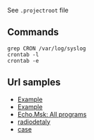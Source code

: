 <!--
 @desc Project readme file
 @since 2020.02.23, 12:00
 @changed 2020.02.23, 14:04
-->

See `.projectroot` file

## Commands
```shell
grep CRON /var/log/syslog
crontab -l
crontab -e
```

## Url samples

- [Example](http://www.example.com/)
- [Example](https://www.example.com/)
- [Echo.Msk: All programs](https://echo.msk.ru/programs/)
- [radiodetaly](https://echo.msk.ru/programs/radiodetaly/)
- [case](https://echo.msk.ru/programs/keys/)
